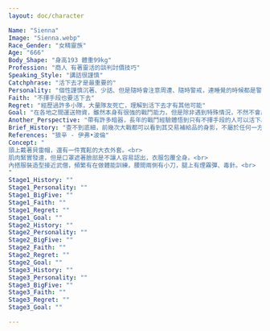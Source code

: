 ```yaml
---
layout: doc/character

Name: "Sienna"
Image: "Sienna.webp"
Race_Gender: "女精靈族"
Age: "666"
Body_Shape: "身高193 體重99kg"
Profession: "商人 有著靈活的談判討價技巧"
Speaking_Style: "講話很謹慎"
Catchphrase: "活下去才是最重要的"
Personality: "個性謹慎沉著、少話、但是隨時會注意周遭、隨時警戒，連睡覺的時候都是警戒狀態"
Faith: "不擇手段也要活下去"
Regret: "經歷過許多小隊，大量隊友死亡，理解到活下去才有其他可能"
Goal: "在各地之間運送物資，雖然本身有很強的戰鬥能力，但是除非遇到特殊情況，不然不會出手。有著一流的交際手腕，對於戰爭時期調度物資和幫助弱勢的人逃離戰區有很大的貢獻"
Another_Perspective: "帶有許多暗器，長年的戰鬥經驗體悟到只有不擇手段的人可以活下。"
Brief_History: "查不到底細，前幾次大戰都可以看到其交易補給品的身影，不屬於任何一方陣營的中立"
References: "狼辛 - 伊弗•波倫"
Concept: "
頭上戴著貝雷帽，還有一件寬鬆的大衣外套。<br>
肌肉緊實發達，但是口罩遮著臉部是不讓人容易認出，衣服包覆全身。<br>
內搭服裝造型接近武僧，頻繁有在做體能訓練，腰間兩側有小刀，腿上有煙霧彈、毒針。<br>
"
Stage1_History: ""
Stage1_Personality: ""
Stage1_BigFive: ""
Stage1_Faith: ""
Stage1_Regret: ""
Stage1_Goal: ""
Stage2_History: ""
Stage2_Personality: ""
Stage2_BigFive: ""
Stage2_Faith: ""
Stage2_Regret: ""
Stage2_Goal: ""
Stage3_History: ""
Stage3_Personality: ""
Stage3_BigFive: ""
Stage3_Faith: ""
Stage3_Regret: ""
Stage3_Goal: ""

---
```

